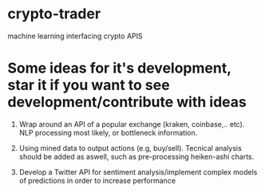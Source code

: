 # crypto-trader
machine learning interfacing crypto APIS 

# Some ideas for it's development, star it if you want to see development/contribute with ideas

1) Wrap around an API of a popular exchange (kraken, coinbase,.. etc). NLP processing most likely, or bottleneck information.

2) Using mined data to output actions (e.g, buy/sell). Tecnical analysis should be added as aswell, such as pre-processing heiken-ashi charts.

3) Develop a Twitter API for sentiment analysis/implement complex models of predictions in order to increase performance


